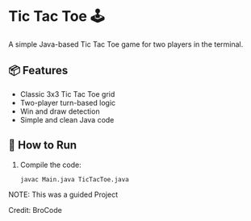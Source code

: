 # Tic Tac Toe 🕹️

A simple Java-based Tic Tac Toe game for two players in the terminal.

## 📦 Features
- Classic 3x3 Tic Tac Toe grid
- Two-player turn-based logic
- Win and draw detection
- Simple and clean Java code

## 🚀 How to Run

1. Compile the code:
   ```bash
   javac Main.java TicTacToe.java

NOTE: This was a guided Project

Credit: BroCode
